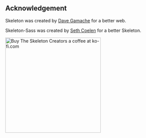 



## Acknowledgement

Skeleton was created by [Dave Gamache](https://twitter.com/dhg) for a better web.

Skeleton-Sass was created by [Seth Coelen](http://sethcoelen.com) for a better Skeleton.

<a href='https://ko-fi.com?i=2446A87JJ08CZ' target='_blank'>
<img style='border:0px;width:300px;' src='https://az743702.vo.msecnd.net/cdn/btn1.png' border='0' alt='Buy The Skeleton Creators a coffee at ko-fi.com' />
</a>
